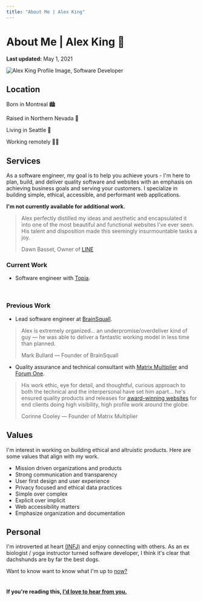 ```yaml
---
title: "About Me | Alex King"
---
```


# **About Me** | Alex King 👋

**Last updated:** May 1, 2021

<img src="assets/alex-king-software-developer-photo.jpg" alt="Alex King Profile Image, Software Developer" />

## Location

Born in Montreal 🏙

Raised in Northern Nevada 🌄

Living in Seattle 🌇

Working remotely 👨‍💻

## Services

As a software engineer, my goal is to help you achieve yours - I'm here to plan, build, and deliver quality software and websites with an emphasis on achieving business goals and serving your customers. I specialize in building simple, ethical, accessible, and performant web applications.

**I'm not currently available for additional work.**

<!-- If you're looking to plan or prototype a new project, working on wireframes or designs, building an minimum viable product (MVP), or expanding an existing product, [let's talk](/contact)! -->

> Alex perfectly distilled my ideas and aesthetic and encapsulated it into one of the most beautiful and functional websites I've ever seen. His talent and disposition made this seemingly insurmountable tasks a joy.
>
> Dawn Basset, Owner of [LINE](/writing/line)

### **Current Work**

- Software engineer with <a href="https://topia.io/" target="_blank" rel="noopener noreferrer">Topia</a>.

<br>

### **Previous Work**

- Lead software engineer at <a href="https://brainsquall.co" target="_blank" rel="noopener noreferrer">BrainSquall</a>.

> Alex is extremely organized... an underpromise/overdeliver kind of guy — he was able to deliver a fantastic working model in less time than planned.
>
> Mark Bullard — Founder of BrainSquall

- Quality assurance and technical consultant with <a href="https://matrixmultiplier.com" target="_blank" rel="noopener noreferrer">Matrix Multiplier</a> and <a href="https://forumone.com" target="_blank" rel="noopener noreferrer">Forum One</a>.

> His work ethic, eye for detail, and thoughtful, curious approach to both the technical and the interpersonal have set him apart... he's ensured quality products and releases for <a href="https://www.forumone.com/ideas/forum-one-webawards-results/" target="_blank" rel="noopener noreferrer">award-winning websites</a> for end clients doing high visibility, high profile work around the globe.
>
> Corinne Cooley — Founder of Matrix Multiplier

## Values

I'm interest in working on building ethical and altruistic products. Here are some values that align with my work.

<a id="values" href="#values" ></a>

- Mission driven organizations and products
- Strong communication and transparency
- User first design and user experience
- Privacy focused and ethical data practices
- Simple over complex
- Explicit over implicit
- Web accessibility matters
- Emphasize organization and documentation

<!-- Testimonial - Corinne -->

<!-- > Insert testimonial here.
>
> Mark Bullard, Founder [BrainSquall](/writing/brainsquall) -->

<!-- [Interesting in working with me?](/contact) I offer free initial consultations so we can assess if working together is a good fit.  -->

## Personal

I'm introverted at heart <a href="https://www.16personalities.com/infj-personality" target="_blank" rel="noopener noreferrer">(INFJ)</a> and enjoy connecting with others. As an ex biologist / yoga instructor turned software developer, I think it's clear that dachshunds are by far the best dogs.

Want to know want to know what I'm up to [now?](/now)

#### <br/> If you're reading this, [I'd love to hear from you.](/contact)
